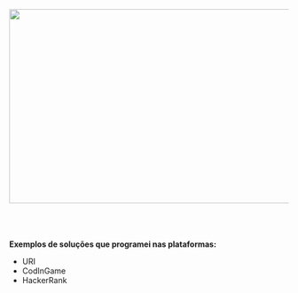 
<img align="center" width="1024" height="350" src="https://camo.githubusercontent.com/ec650e502bf7bedd1caf4148b85a96cdb86436b0245aeab59aabd77caca93dc1/687474703a2f2f61636d676e79722e6f72672f696370636c6f676f5f6269672e706e67" />

<br />
<br />
<br />
<br />

**Exemplos de soluções que programei nas plataformas:**
<br />
- URI
- CodInGame
- HackerRank
